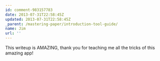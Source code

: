 ```yaml
---
id: comment-983157783
date: 2013-07-31T22:58:45Z
updated: 2013-07-31T22:58:45Z
_parent: /mastering-paper/introduction-tool-guide/
name: Jim
url: ''
---
```


This writeup is AMAZING, thank you for teaching me all the tricks of this amazing app!
